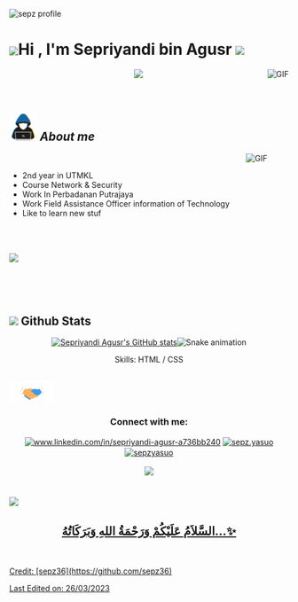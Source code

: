 
![sepz profile](https://user-images.githubusercontent.com/117615804/227748601-0686b2de-7510-4386-9afa-74740795dbf4.gif)</a>
	
<h1><img height="40" src="https://emoji.gg/assets/emoji/7333-parrotdance.gif" align="center"><b>Hi , I'm Sepriyandi bin Agusr </b><img src="https://media.giphy.com/media/hvRJCLFzcasrR4ia7z/giphy.gif" width="35"></h1>

<p align="center">
  <a href="https://github.com/DenverCoder1/readme-typing-svg"><img src="https://readme-typing-svg.herokuapp.com?font=Time+New+Roman&color=cyan&size=25&center=true&vCenter=true&width=600&height=100&lines=Assalamu+O+Alaikum+Warahmatullah..&hearts;++;Network+Security+Student,;A+Newbie,;Active+Learner,;Love+to+learn+new+stuffs..<3"></a> <img align="right" alt="GIF" height="160px" src="https://media.giphy.com/media/du3J3cXyzhj75IOgvA/giphy.gif" />
</p>

<br>

## <picture><img src = "https://github.com/0xAbdulKhalid/0xAbdulKhalid/raw/main/assets/mdImages/about_me.gif" width = 50px></picture> *About me*

  <img align="right" alt="GIF" src="https://media.giphy.com/media/836HiJc7pgzy8iNXCn/giphy.gif" />
<br>

- 2nd year in UTMKL 
- Course Network & Security
- Work In Perbadanan Putrajaya
- Work Field Assistance Officer information of Technology
- Like to learn new stuf

<br>

<img src="https://user-images.githubusercontent.com/73097560/115834477-dbab4500-a447-11eb-908a-139a6edaec5c.gif"><br><br>
-----
<br>

## <img src="https://media.giphy.com/media/iY8CRBdQXODJSCERIr/giphy.gif" width="35"><b> Github Stats </b>

<div align="center">
	
[![Sepriyandi Agusr's GitHub stats](https://github-readme-stats.vercel.app/api?username=sepz36)](https://github.com/sepz36/github-readme-stats)![Snake animation](https://github.com/LeonardoYz/LeonardoYz/blob/output/github-contribution-grid-snake.svg)

Skills: HTML / CSS
  
</a>
</div>
<br>
<img src="https://github.com/0xAbdulKhalid/0xAbdulKhalid/raw/main/assets/mdImages/handshake.gif" width ="80">
<div align='left'>
<!-- CONNECTION -->     
<h3 align="center">Connect with me:</h3>
<p align="center">
  <a href="https://www.linkedin.com/in/sepriyandi-agusr-a736bb240/" target="blank"><img align="center" src="https://raw.githubusercontent.com/rahuldkjain/github-profile-readme-generator/master/src/images/icons/Social/linked-in-alt.svg" alt="www.linkedin.com/in/sepriyandi-agusr-a736bb240" height="30" width="40" /></a>
  <a href="https://www.facebook.com/sepz.yasuo" target="blank"><img align="center" src="https://raw.githubusercontent.com/rahuldkjain/github-profile-readme-generator/master/src/images/icons/Social/facebook.svg" alt="sepz.yasuo" height="30" width="40" /></a>
  <a href="https://www.instagram.com/sepzyasuo/?hl=en" target="blank"><img align="center" src="https://raw.githubusercontent.com/rahuldkjain/github-profile-readme-generator/master/src/images/icons/Social/instagram.svg" alt="sepzyasuo" height="30" width="40" /></a> 
<br> <br>
	<a href="mailto:sp-sepriyandi.agusr@graduate.utm.my" target="blank"><img src="https://img.shields.io/badge/gmail:  Sepz Agusr-%23EA4335.svg?style=for-the-badge&logo=gmail&logoColor=white" t=mail style="margin-bottom: 5px;" />
</p>
<br>
<img src="https://user-images.githubusercontent.com/73097560/115834477-dbab4500-a447-11eb-908a-139a6edaec5c.gif">

<div align='center'>

## <b>السَّلاَمُ عَلَيْكُمْ وَرَحْمَةُ اللهِ وَبَرَكَاتُهُ...✨</b>

</div>
<br>

<br>
Credit: [sepz36](https://github.com/sepz36)

Last Edited on: 26/03/2023
